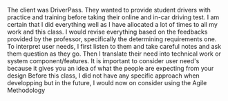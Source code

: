 The client was DriverPass. They wanted to provide student drivers with practice and training before taking their online and in-car driving test.
I am certain that I did everything well as I have allocated a lot of times to all my work and this class.
I would revise everything based on the feedbacks provided by the professor, specifically the determining requirements one.
To interpret user needs, I first listen to them and take careful notes and ask them question as they go. Then I translate their need into technical work or system component/features. It is important to consider user need's because it gives you an idea of what the people are expecting from your design
Before this class, I did not have any specific approach when developping but in the future, I would now on consider using the Agile Methodology
